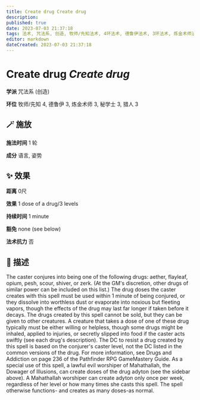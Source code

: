 ```yaml
---
title: Create drug Create drug
description: 
published: true
date: 2023-07-03 21:37:18
tags: 法术, 咒法系, 创造, 牧师/先知法术, 4环法术, 德鲁伊法术, 3环法术, 炼金术师法术, 秘学士法术, 猎人法术
editor: markdown
dateCreated: 2023-07-03 21:37:18
---
```


# **Create drug** *Create drug*

**学派** 咒法系 (创造) 

**环位** 牧师/先知 4, 德鲁伊 3, 炼金术师 3, 秘学士 3, 猎人 3

## 🪄 施放

**施法时间** 1 轮

**成分** 语言, 姿势

## ✨ 效果  

**距离** 0尺 

**效果** 1 dose of a drug/3 levels 

**持续时间** 1 minute 

**豁免** none (see below)

**法术抗力** 否

## 📖 描述

The caster conjures into being one of the following drugs: aether, flayleaf, opium, pesh, scour, shiver, or zerk. (At the GM's discretion, other drugs of similar power can be included on this list.) The drug doses the caster creates with this spell must be used within 1 minute of being conjured, or they dissolve into worthless dust or evaporate into noxious but fleeting vapors, though the effects of the drug may last far longer if taken before it decays.  The drugs created by this spell cannot be sold, but they can be given to other creatures. A creature that takes a dose of one of these drug typically must be either willing or helpless, though some drugs might be inhaled, applied to injuries, or secretly slipped into food if the caster acts swiftly (see each drug's description). The DC to resist a drug created by this spell is based on the conjurer's caster level, not the DC listed in the common versions of the drug. For more information, see Drugs and Addiction on page 236 of the Pathfinder RPG GameMastery Guide.  As a special use of this spell, a lawful evil worshiper of Mahathallah, the Dowager of Illusions, can create doses of the drug adyton (see the sidebar above). A Mahathallah worshiper can create adyton only once per week, regardless of her level or how many times she casts this spell. The spell otherwise functions- and creates as many doses-as normal.
    